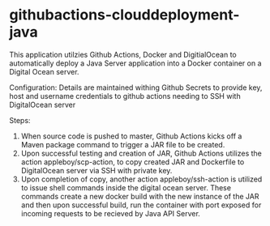 # githubactions-clouddeployment-java

This application utilzies Github Actions, Docker and DigitialOcean to automatically deploy a Java Server application into a Docker container on a Digital Ocean server.

Configuration: Details are maintained withing Github Secrets to provide key, host and username credentials to github actions needing to SSH with DigitalOcean server

Steps:
1. When source code is pushed to master, Github Actions kicks off a Maven package command to trigger a JAR file to be created. 
2. Upon successful testing and creation of JAR, Github Actions utilizes the action appleboy/scp-action, to copy created JAR and Dockerfile to DigitalOcean server via SSH with private key.
3. Upon completion of copy, another action appleboy/ssh-action is utilized to issue shell commands inside the digital ocean server. These commands create a new docker build with the new instance of the JAR and then upon successful build, run the container with port exposed for 
incoming requests to be recieved by Java API Server.
